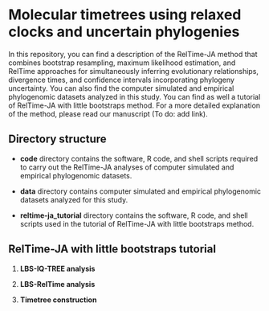 # Molecular timetrees using relaxed clocks and uncertain phylogenies

In this repository, you can find a description of the RelTime-JA method that combines bootstrap resampling, maximum likelihood estimation, and RelTime approaches for simultaneously inferring evolutionary relationships, divergence times, and confidence intervals incorporating phylogeny uncertainty. You can also find the computer simulated and empirical phylogenomic datasets analyzed in this study. You can find as well a tutorial of RelTime-JA with little bootstraps method. For a more detailed explanation of the method, please read our manuscript (To do: add link).


## Directory structure

   * **code** directory contains the software, R code, and shell scripts required to carry out the RelTime-JA analyses of computer simulated and empirical phylogenomic datasets.
   
   * **data** directory contains computer simulated and empirical phylogenomic datasets analyzed for this study.
   
   * **reltime-ja_tutorial** directory contains the software, R code, and shell scripts used in the tutorial of RelTime-JA with little bootstraps method.


## RelTime-JA with little bootstraps tutorial

   1. **LBS-IQ-TREE analysis**

   2. **LBS-RelTime analysis**

   3. **Timetree construction**
